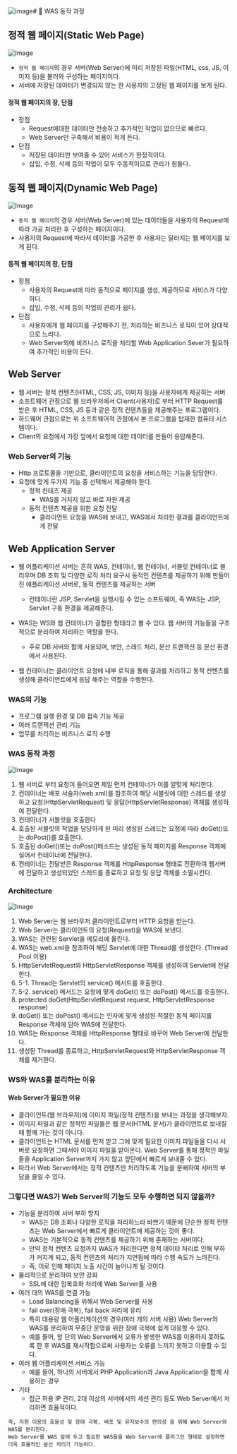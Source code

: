 ![image](https://github.com/user-attachments/assets/0841ed58-03f7-4e70-8aaf-433508d7101b)# 🥕 WAS 동작 과정


## 정적 웹 페이지(Static Web Page)
![Image](https://github.com/user-attachments/assets/87674e6d-0b9d-46de-a19b-2e27d5ac0ec7)

- ```정적 웹 페이지```의 경우 서버(Web Server)에 미리 저장된 파일(HTML, css, JS, 이미지 등)을 불러와 구성하는 페이지이다.
- 서버에 저장된 데이터가 변경되지 않는 한 사용자의 고정된 웹 페이지를 보게 된다.

#### 정적 웹 페이지의 장, 단점
- 장점
  - Request에대한 데이터만 전송하고 추가적인 작업이 없으므로 빠르다.
  - Web Server만 구축해서 비용이 적게 든다.
- 단점
  - 저장된 데이터만 보여줄 수 있어 서비스가 한정적이다.
  - 삽입, 수정, 삭제 등의 작업이 모두 수동적이므로 관리가 힘들다.

## 동적 웹 페이지(Dynamic Web Page)
![Image](https://github.com/user-attachments/assets/67206bd9-e855-471d-9ffe-1c7ca2b09e37)

- ```동적 웹 페이지```의 경우 서버(Web Server)에 있는 데이터들을 사용자의 Request에 따라 가공 처리한 후 구성하는 페이지이다.
- 사용자의 Request에 따라서 데이터를 가공한 후 사용자는 달라지는 웹 페이지를 보게 된다.

#### 동적 웹 페이지의 장, 단점
- 장점
  - 사용자의 Request에 따라 동적으로 페이지를 생성, 제공하므로 서비스가 다양하다.
  - 삽입, 수정, 삭제 등의 작업의 관리가 쉽다.
- 단점
  - 사용자에게 웹 페이지를 구성해주기 전, 처리하는 비즈니스 로직이 있어 상대적으로 느리다.
  - Web Server외에 비즈니스 로직을 처리할 Web Application Sever가 필요하여 추가적인 비용이 든다.


## Web Server
- 웹 서버는 정적 컨텐츠(HTML, CSS, JS, 이미지 등)을 사용자에게 제공하는 서버
- 소프트웨어 관점으로 웹 브라우저에서 Client(사용자)로 부터 HTTP Request를 받은 후 HTML, CSS, JS 등과 같은 정적 컨텐츠들을 제공해주는 프로그램이다.
- 하드웨어 관점으로는 위 소프트웨어적 관점에서 본 프로그램을 탑재한 컴퓨터 시스템이다.
- Client의 요청에서 가장 앞에서 요청에 대한 데이터를 만들어 응답해준다.

### Web Server의 기능
- Http 프로토콜을 기반으로, 클라이언트의 요청을 서비스하는 기능을 담당한다.
- 요청에 맞게 두가지 기능 중 선택해서 제공해야 한다.
  - 정적 컨테츠 제공
    - WAS를 거치지 않고 바로 자원 제공
  - 동적 컨텐츠 제공을 위한 요청 전달
    - 클라이언트 요청을 WAS에 보내고, WAS에서 처리한 결과를 클라이언트에게 전달

## Web Application Server
- 웹 어플리케이션 서버는 흔히 WAS, 컨테이너, 웹 컨테이너, 서블릿 컨테이너로 블리우며 DB 조회 및 다양한 로직 처리 요구시 동적인 컨텐츠를 제공하기 위해 만들어진 애플리케이션 서버로, 동적 컨텐츠를 제공하는 서버
  - 컨테이너란 JSP, Servlet을 실행시킬 수 있는 소프트웨어, 즉 WAS는 JSP, Servlet 구동 환경을 제공해준다.

- WAS는 WS와 웹 컨테이너가 결합한 형태라고 볼 수 있다. 웹 서버의 기능들을 구조적으로 분리하여 처리하는 역할을 한다.
  - 주로 DB 서버와 함께 사용되며, 보안, 스레드 처리, 분산 트랜잭션 등 분산 환경에서 사용된다.

- 웹 컨테이너는 클라이언트 요청에 내부 로직을 통해 결과를 처리하고 동적 컨텐츠를 생성해 클라이언트에게 응답 해주는 역할을 수행한다.

### WAS의 기능
- 프로그램 실행 환경 및 DB 접속 기능 제공
- 여러 트랜잭션 관리 기능
- 업무를 처리하는 비즈니스 로직 수행

### WAS 동작 과정
![Image](https://github.com/user-attachments/assets/ad5b4c1a-0b91-420f-9765-93c33ec3a01d)
1. 웹 서버로 부터 요청이 들어오면 제일 먼저 컨테이너가 이를 알맞게 처리한다.
2. 컨테이너는 배포 서술자(web.xml)를 참조하여 해당 서블릿에 대한 스레드를 생성하고 요청(HttpServletRequest) 및 응답(HttpServletResponse) 객체를 생성하여 전달한다.
3. 컨테이너가 서블릿을 호출한다
4. 호출된 서블릿의 작업을 담당하게 된 미리 생성된 스레드는 요청에 따라 doGet()또는 doPost()를 호출한다.
5. 호출된 doGet()또는 doPost()메소드는 생성된 동적 페이지를 Response 객체에 실어서 컨테이너에 전달한다.
6. 컨테이너는 전달받은 Response 객체를 HttpResponse 형태로 전환하여 웹서버에 전달하고 생성되었던 스레드를 종료하고 요청 및 응답 객체를 소멸시킨다.


### Architecture
![Image](https://github.com/user-attachments/assets/1ca494f5-b1a3-4fd2-91ee-33845291c58b)

1. Web Server는 웹 브라우저 클라이언트로부터 HTTP 요청을 받는다.
2. Web Server는 클라이언트의 요청(Request)을 WAS에 보낸다.
3. WAS는 관련된 Servlet을 메모리에 올린다.
4. WAS는 web.xml을 참조하여 해당 Servlet에 대한 Thread를 생성한다. (Thread Pool 이용)
5. HttpServletRequest와 HttpServletResponse 객체를 생성하여 Servlet에 전달한다.
6. 5-1. Thread는 Servlet의 service() 메서드를 호출한다.
7. 5-2. service() 메서드는 요청에 맞게 doGet() 또는 doPost() 메서드를 호출한다.
8. protected doGet(HttpServletRequest request, HttpServletResponse response)
9. doGet() 또는 doPost() 메서드는 인자에 맞게 생성된 적절한 동적 페이지를 Response 객체에 담아 WAS에 전달한다.
10. WAS는 Response 객체를 HttpResponse 형태로 바꾸어 Web Server에 전달한다.
11. 생성된 Thread를 종료하고, HttpServletRequest와 HttpServletResponse 객체를 제거한다.


### WS와 WAS를 분리하는 이유
#### Web Server가 필요한 이유
- 클라이언트(웹 브라우저)에 이미지 파일(정적 컨텐츠)을 보내는 과정을 생각해보자.
- 이미지 파일과 같은 정적인 파일들은 웹 문서(HTML 문서)가 클라이언트로 보내질 때 함께 가는 것이 아니다.
- 클라이언트는 HTML 문서를 먼저 받고 그에 맞게 필요한 이미지 파일들을 다시 서버로 요청하면 그때서야 이미지 파일을 받아온다.
Web Server를 통해 정적인 파일들을 Application Server까지 가지 않고 앞단에서 빠르게 보내줄 수 있다.
- 따라서 Web Server에서는 정적 컨텐츠만 처리하도록 기능을 분배하여 서버의 부담을 줄일 수 있다.


### 그렇다면 WAS가 Web Server의 기능도 모두 수행하면 되지 않을까?
- 기능을 분리하여 서버 부하 방지
  - WAS는 DB 조회나 다양한 로직을 처리하느라 바쁘기 때문에 단순한 정적 컨텐츠는 Web Server에서 빠르게 클라이언트에 제공하는 것이 좋다.
  - WAS는 기본적으로 동적 컨텐츠를 제공하기 위해 존재하는 서버이다.
  - 만약 정적 컨텐츠 요청까지 WAS가 처리한다면 정적 데이터 처리로 인해 부하가 커지게 되고, 동적 컨텐츠의 처리가 지연됨에 따라 수행 속도가 느려진다.
  - 즉, 이로 인해 페이지 노출 시간이 늘어나게 될 것이다.
- 물리적으로 분리하여 보안 강화
  - SSL에 대한 암복호화 처리에 Web Server를 사용
- 여러 대의 WAS를 연결 가능
  - Load Balancing을 위해서 Web Server를 사용
  - fail over(장애 극복), fail back 처리에 유리
  - 특히 대용량 웹 어플리케이션의 경우(여러 개의 서버 사용) Web Server와 WAS를 분리하여 무중단 운영을 위한 장애 극복에 쉽게 대응할 수 있다.
  - 예를 들어, 앞 단의 Web Server에서 오류가 발생한 WAS를 이용하지 못하도록 한 후 WAS를 재시작함으로써 사용자는 오류를 느끼지 못하고 이용할 수 있다.
- 여러 웹 어플리케이션 서비스 가능
  - 예를 들어, 하나의 서버에서 PHP Application과 Java Application을 함께 사용하는 경우
- 기타
  - 접근 허용 IP 관리, 2대 이상의 서버에서의 세션 관리 등도 Web Server에서 처리하면 효율적이다.

```
즉, 자원 이용의 효율성 및 장애 극복, 배포 및 유지보수의 편의성 을 위해 Web Server와 WAS를 분리한다.
Web Server를 WAS 앞에 두고 필요한 WAS들을 Web Server에 플러그인 형태로 설정하면 더욱 효율적인 분산 처리가 가능하다.
```
